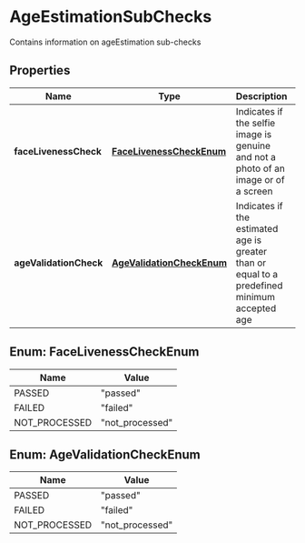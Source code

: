 

# AgeEstimationSubChecks

Contains information on ageEstimation sub-checks

## Properties

| Name | Type | Description | Notes |
|------------ | ------------- | ------------- | -------------|
|**faceLivenessCheck** | [**FaceLivenessCheckEnum**](#FaceLivenessCheckEnum) | Indicates if the selfie image is genuine and not a photo of an image or of a screen |  [optional] |
|**ageValidationCheck** | [**AgeValidationCheckEnum**](#AgeValidationCheckEnum) | Indicates if the estimated age is greater than or equal to a predefined minimum accepted age |  [optional] |



## Enum: FaceLivenessCheckEnum

| Name | Value |
|---- | -----|
| PASSED | &quot;passed&quot; |
| FAILED | &quot;failed&quot; |
| NOT_PROCESSED | &quot;not_processed&quot; |



## Enum: AgeValidationCheckEnum

| Name | Value |
|---- | -----|
| PASSED | &quot;passed&quot; |
| FAILED | &quot;failed&quot; |
| NOT_PROCESSED | &quot;not_processed&quot; |



